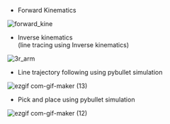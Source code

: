 * Forward Kinematics

![forward_kine](https://user-images.githubusercontent.com/73688295/149336003-eb91eab9-63e5-4934-a404-b6af1ff4f5f7.gif)

* Inverse kinematics \
(line tracing using Inverse kinematics) 

![3r_arm](https://user-images.githubusercontent.com/73688295/149336496-6ece4c32-9234-4520-a68b-6f7830419f0c.gif)
* Line trajectory following using pybullet simulation

![ezgif com-gif-maker (13)](https://user-images.githubusercontent.com/73688295/149339312-7227f943-2f0b-41bb-9a14-4da19f0299be.gif)



* Pick and place using pybullet simulation 



![ezgif com-gif-maker (12)](https://user-images.githubusercontent.com/73688295/149339334-0fe3c991-b3f1-45c7-bdd8-dbd11484930c.gif)
